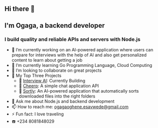 ## Hi there 👋
## I'm Ogaga, a backend developer
### I build quality and reliable APIs and servers with Node.js

- 🔭 I’m currently working on an AI-powered application where users can prepare for interviews with the help of AI and also get personalized content to learn about getting a job
- 🌱 I’m currently learning Go Programming Language, Cloud Computing 
- 👯 I’m looking to collaborate on great projects
- 📁 My Top Three Projects
  - 🤖 [Interview AI](https://github.com/Esavwede/INTERVIEW_AI): Currently Building
  - 💬 [Cheerp](https://github.com/Esavwede/Cheerp): A simple chat application API
  - 📂 [Sortly](https://github.com/Esavwede/sort-ly): An AI-powered application that automatically sorts downloaded files into the right folders 
- 💬 Ask me about Node.js and backend development
- 📫 How to reach me: ogagaoghene.esavwede@gmail.com
- ⚡ Fun fact: I love traveling
- ☎️ +234 8081848029 
